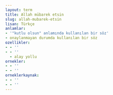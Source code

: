 ```yaml
---
layout: term
title: Allah mübarek etsin
slug: allah-mubarek-etsin
lisan: Türkçe
anlamlar:
- '"kutlu olsun" anlamında kullanılan bir söz'
- onaylanmayan durumda kullanılan bir söz
ozellikler:
- - ''
- - ''
  - alay yollu
ornekler:
- - ''
- - ''
orneklerkaynak:
- - ''
- - ''
---
```

